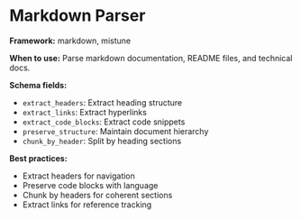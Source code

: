 # Markdown Parser

**Framework:** markdown, mistune

**When to use:** Parse markdown documentation, README files, and technical docs.

**Schema fields:**
- `extract_headers`: Extract heading structure
- `extract_links`: Extract hyperlinks
- `extract_code_blocks`: Extract code snippets
- `preserve_structure`: Maintain document hierarchy
- `chunk_by_header`: Split by heading sections

**Best practices:**
- Extract headers for navigation
- Preserve code blocks with language
- Chunk by headers for coherent sections
- Extract links for reference tracking